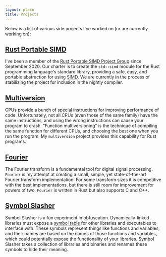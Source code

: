 ```yaml
---
layout: plain
title: Projects
---
```


Below is a list of various side projects I've worked on (or are currently working on):

[Rust Portable SIMD](https://github.com/rust-lang/stdsimd)
----------------------------------------------------------
I've been a member of the [Rust Portable SIMD Project Group](https://blog.rust-lang.org/inside-rust/2020/09/29/Portable-SIMD-PG.html) since September 2020.
Our charter is to create the `std::simd` module for the Rust programming language's standard library, providing a safe, easy, and portable abstraction for using [SIMD](https://en.wikipedia.org/wiki/SIMD).
We are currently in the process of stabilizing the project for inclusion in the nightly compiler.

[Multiversion](https://crates.io/crates/multiversion)
-----------------------------------------------------
CPUs provide a bunch of special instructions for improving performance of code.
Unfortunately, not all CPUs (even those of the same family) have the same instructions, and using the wrong instructions can cause your program to crash.
"Function multiversioning" is the technique of compiling the same function for different CPUs, and choosing the best one when you run the program.
My `multiversion` project provides this capability for Rust programs.

[Fourier](https://crates.io/crates/fourier)
-------------------------------------------
The Fourier transform is a fundamental tool for digital signal processing.
`Fourier` is my attempt at creating a small, simple, yet state-of-the-art Fourier transform implementation.
For some transform sizes it is competitive with the best implementations, but there is still room for improvement for powers of two.
`Fourier` is written in Rust but also supports C and C++.

[Symbol Slasher](https://github.com/calebzulawski/symbol-slasher)
-----------------------------------------------------------------
Symbol Slasher is a fun experiment in obfuscation.
Dynamically-linked libraries must expose a [symbol table](https://en.wikipedia.org/wiki/Symbol_table) for other libraries and executables to interface with.
These symbols represent things like functions and variables, and their names are based on the names of those functions and variables, which could potentially expose the functionality of your libraries.
Symbol Slasher takes a collection of libraries and binaries and renames these symbols to hide their meaning.
